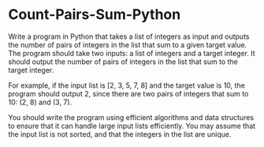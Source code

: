 # Count-Pairs-Sum-Python
Write a program in Python that takes a list of integers as input and outputs the number of pairs of integers in the list that sum to a given target value. The program should take two inputs: a list of integers and a target integer. It should output the number of pairs of integers in the list that sum to the target integer.

For example, if the input list is [2, 3, 5, 7, 8] and the target value is 10, the program should output 2, since there are two pairs of integers that sum to 10: (2, 8) and (3, 7).

You should write the program using efficient algorithms and data structures to ensure that it can handle large input lists efficiently. You may assume that the input list is not sorted, and that the integers in the list are unique.
